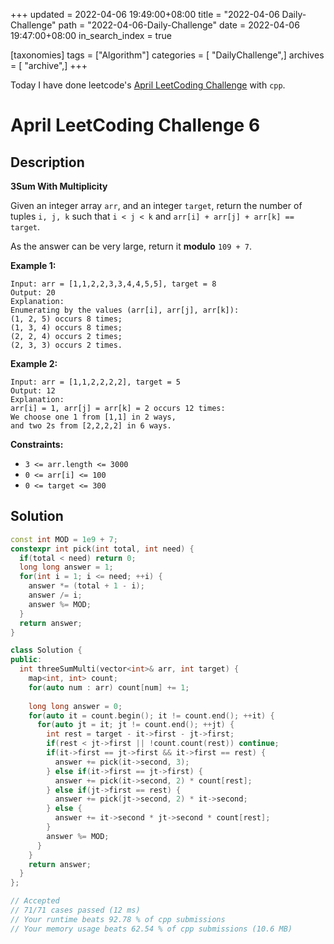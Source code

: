 +++
updated = 2022-04-06 19:49:00+08:00
title = "2022-04-06 Daily-Challenge"
path = "2022-04-06-Daily-Challenge"
date = 2022-04-06 19:47:00+08:00
in_search_index = true

[taxonomies]
tags = ["Algorithm"]
categories = [ "DailyChallenge",]
archives = [ "archive",]
+++

Today I have done leetcode's [April LeetCoding Challenge](https://leetcode.com/problems/3sum-with-multiplicity/) with `cpp`.

<!-- more -->

# April LeetCoding Challenge 6

## Description

**3Sum With Multiplicity**

Given an integer array `arr`, and an integer `target`, return the number of tuples `i, j, k` such that `i < j < k` and `arr[i] + arr[j] + arr[k] == target`.

As the answer can be very large, return it **modulo** `109 + 7`.

 

**Example 1:**

```
Input: arr = [1,1,2,2,3,3,4,4,5,5], target = 8
Output: 20
Explanation: 
Enumerating by the values (arr[i], arr[j], arr[k]):
(1, 2, 5) occurs 8 times;
(1, 3, 4) occurs 8 times;
(2, 2, 4) occurs 2 times;
(2, 3, 3) occurs 2 times.
```

**Example 2:**

```
Input: arr = [1,1,2,2,2,2], target = 5
Output: 12
Explanation: 
arr[i] = 1, arr[j] = arr[k] = 2 occurs 12 times:
We choose one 1 from [1,1] in 2 ways,
and two 2s from [2,2,2,2] in 6 ways.
```

 

**Constraints:**

- `3 <= arr.length <= 3000`
- `0 <= arr[i] <= 100`
- `0 <= target <= 300`

## Solution

``` cpp
const int MOD = 1e9 + 7;
constexpr int pick(int total, int need) {
  if(total < need) return 0;
  long long answer = 1;
  for(int i = 1; i <= need; ++i) {
    answer *= (total + 1 - i);
    answer /= i;
    answer %= MOD;
  }
  return answer;
}

class Solution {
public:
  int threeSumMulti(vector<int>& arr, int target) {
    map<int, int> count;
    for(auto num : arr) count[num] += 1;
    
    long long answer = 0;
    for(auto it = count.begin(); it != count.end(); ++it) {
      for(auto jt = it; jt != count.end(); ++jt) {
        int rest = target - it->first - jt->first;
        if(rest < jt->first || !count.count(rest)) continue;
        if(it->first == jt->first && it->first == rest) {
          answer += pick(it->second, 3);
        } else if(it->first == jt->first) {
          answer += pick(it->second, 2) * count[rest];
        } else if(jt->first == rest) {
          answer += pick(jt->second, 2) * it->second;
        } else {
          answer += it->second * jt->second * count[rest];
        }
        answer %= MOD;
      }
    }
    return answer;
  }
};

// Accepted
// 71/71 cases passed (12 ms)
// Your runtime beats 92.78 % of cpp submissions
// Your memory usage beats 62.54 % of cpp submissions (10.6 MB)
```
